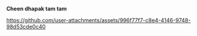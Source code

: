 **Cheen dhapak tam tam**


https://github.com/user-attachments/assets/996f77f7-c8e4-4146-9748-98d53cde0c40

